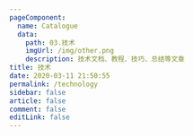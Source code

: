 ```yaml
---
pageComponent: 
  name: Catalogue
  data:
    path: 03.技术
    imgUrl: /img/other.png
    description: 技术文档、教程、技巧、总结等文章
title: 技术
date: 2020-03-11 21:50:55
permalink: /technology
sidebar: false
article: false
comment: false
editLink: false
---
```

